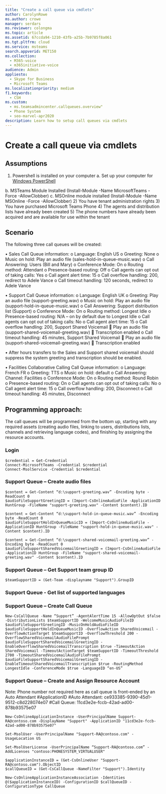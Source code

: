 ```yaml
---
title: "Create a call queue via cmdlets"
author: CarolynRowe
ms.author: crowe
manager: serdars
ms.reviewer: colongma
ms.topic: article
ms.assetid: 67ccda94-1210-43fb-a25b-7b9785f8a061
ms.tgt.pltfrm: cloud
ms.service: msteams
search.appverid: MET150
ms.collection: 
  - M365-voice
  - m365initiative-voice
audience: Admin
appliesto: 
  - Skype for Business
  - Microsoft Teams
ms.localizationpriority: medium
f1.keywords: 
  - CSH
ms.custom: 
  - ms.teamsadmincenter.callqueues.overview"
  - Phone System
  - seo-marvel-apr2020
description: Learn how to setup call queues via cmdlets
---
```

# Create a call queue via cmdlets

## Assumptions
1)	Powershell is installed on your computer
a.	Set up your computer for [Windows PowerShell](/SkypeForBusiness/set-up-your-computer-for-windows-powershell/set-up-your-computer-for-windows-powershell.md)

b.	MSTeams Module Installed (Install-Module -Name MicrosoftTeams -Force -AllowClobber)
c.	MSOnline module installed (Install-Module -Name MSOnline -Force -AllowClobber)
2)	You have tenant administration rights
3)	You have purchased Microsoft Teams Phone
4)	The agents and distribution lists have already been created
5)	The phone numbers have already been acquired and are available for use within the tenant

## Scenario

The following three call queues will be created:

•	Sales Call Queue information:
o	Language: English US
o	Greeting: None
o	Music on hold: Play an audio file (sales-hold-in-queue-music.wav)
o	Call Answering: Users (Bill and Mary)
o	Conference Mode: On
o	Routing method: Attendant
o	Presence-based routing: Off
o	Call agents can opt out of taking calls: Yes
o	Call agent alert time: 15
o	Call overflow handling: 200, redirect to Adele Vance
o	Call timeout handling: 120 seconds, redirect to Adele Vance

•	Support Call Queue information:
o	Language: English UK
o	Greeting: Play an audio file (support-greeting.wav)
o	Music on hold: Play an audio file (support-hold-in-queue-music.wav)
o	Call Answering: Support distribution list (Support)
o	Conference Mode: On
o	Routing method: Longest Idle
o	Presence-based routing: N/A – on by default due to Longest Idle
o	Call agents can opt out of taking calls: No
o	Call agent alert time: 15
o	Call overflow handling: 200, Support Shared Voicemail
	Play an audio file (support-shared-voicemail-greeting.wav)
	Transcription enabled
o	Call timeout handling: 45 minutes, Support Shared Voicemail
	Play an audio file (support-shared-voicemail-greeting.wav)
	Transcription enabled

•	After hours transfers to the Sales and Support shared voicemail should suppress the system greeting and transcription should be enabled.

•	Facilities Collaborative Calling Call Queue information:
o	Language: French FR
o	Greeting: TTS 
o	Music on hold: default
o	Call Answering: Channel: Facilities
o	Conference Mode: On
o	Routing method: Round Robin
o	Presence-based routing: On
o	Call agents can opt out of taking calls: No
o	Call agent alert time: 15
o	Call overflow handling: 200, Disconnect
o	Call timeout handling: 45 minutes, Disconnect

## Programming approach:

The call queues will be programmed from the bottom up, starting with any required assets (creating audio files, linking to users, distributions lists, channels and retrieving language codes), and finishing by assigning the resource accounts.

### Login
```
$credential = Get-Credential
Connect-MicrosoftTeams -Credential $credential
Connect-MsolService -Credential $credential
````

### Support Queue – Create audio files
````
$content = Get-Content “d:\support-greeting.wav” -Encoding byte -ReadCount 0
$audioFileSupportGreetingID = (Import-CsOnlineAudioFile -ApplicationID HuntGroup -FileName "support-greeting.wav" -Content $content).ID

$content = Get-Content “d:\support-hold-in-queue-music.wav” -Encoding byte -ReadCount 0
$audioFileSupportHoldInQueueMusicID = (Import-CsOnlineAudioFile -ApplicationID HuntGroup -FileName "support-hold-in-queue-music.wav" -Content $content).ID

$content = Get-Content “d:\support-shared-voicemail-greeting.wav” -Encoding byte -ReadCount 0
$audioFileSupportSharedVoicemailGreetingID = (Import-CsOnlineAudioFile -ApplicationID HuntGroup -FileName "support-shared-voicemail-greeting.wav" -Content $content).ID
````

### Support Queue – Get Support team group ID
````
$teamSupportID = (Get-Team -displayname "Support").GroupID
````

### Support Queue - Get list of supported languages


### Support Queue – Create Call Queue
````
New-CsCallQueue -Name “Support” -AgentAlertTime 15 -AllowOptOut $false -DistributionLists $teamSupportID -WelcomeMusicAudioFileID $audioFileSupportGreetingID -MusicOnHoldAudioFileID $audioFileSupportHoldInQueueMusicID -OverflowAction SharedVoicemail -OverflowActionTarget $teamSupportID -OverflowThreshold 200 -OverflowSharedVoicemailAudioFilePrompt $audioFileSupportSharedVoicemailGreetingID -EnableOverflowSharedVoicemailTranscription $true -TimeoutAction SharedVoicemail -TimeoutActionTarget $teamSupportID -TimeoutThreshold 2700 -TimeoutSharedVoicemailAudioFilePrompt $audioFileSupportSharedVoicemailGreetingID -EnableTimeoutSharedVoicemailTranscription $true -RoutingMethod LongestIdle -ConferenceMode $true -LanguageID “en-US”
````

### Support Queue – Create and Assign Resource Account
Note: Phone number not required here as call queue is front-ended by an Auto Attendant
#ApplicationID
#Auto Attendant: ce933385-9390-45d1-9512-c8d228074e07
#Call Queue: 11cd3e2e-fccb-42ad-ad00-878b93575e07
````
New-CsOnlineApplicationInstance -UserPrincipalName Support-RA@contoso.com -DisplayName "Support" -ApplicationID "11cd3e2e-fccb-42ad-ad00-878b93575e07"

Set-MsolUser -UserPrincipalName "Support-RA@contoso.com" -UsageLocation US

Set-MsolUserLicense -UserPrincipalName “Support-RA@contoso.com” -AddLicenses "contoso:PHONESYSTEM_VIRTUALUSER"

$applicationInstanceID = (Get-CsOnlineUser "Support-RA@contoso.com").ObjectID
$callQueueID = (Get-CsCallQueue -NameFilter "Support").Identity

New-CsOnlineApplicationInstanceAssociation -Identities @($applicationInstanceID) -ConfigurationID $callQueueID -ConfigurationType CallQueue
````

